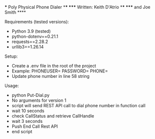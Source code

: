 **\*** Poly Physical Phone Dialer \***\*
\*\*\*** Written: Keith D'Atrio \***\*
\*\*\*** and Joe Smith \*\*\*\*

Requirements (tested versions):

- Python 3.9 (tested)
- python-dotenv==0.21.1
- requests==2.28.2
- urllib3==1.26.14

Setup:

- Create a .env file in the root of the project
- Example:
  PHONEUSER=<Username Admin level>
  PASSWORD=<Phone Admin password>
  PHONE=<Phone IP Address>
- Update phone number in line 58 string

Usage:

- python Put-Dial.py
- No arguments for version 1
- script will send REST API call to dial phone number in function call
- wait 10 seconds
- check CallStatus and retrieve CallHandle
- wait 3 seconds
- Push End Call Rest API
- end script
